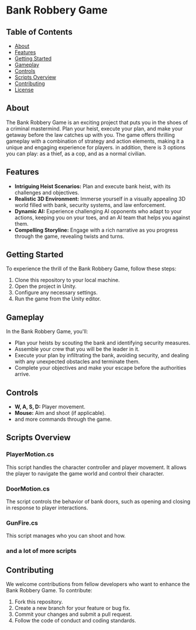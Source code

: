 # Bank Robbery Game

## Table of Contents

- [About](#about)
- [Features](#features)
- [Getting Started](#getting-started)
- [Gameplay](#gameplay)
- [Controls](#controls)
- [Scripts Overview](#scripts-overview)
- [Contributing](#contributing)
- [License](#license)

## About

The Bank Robbery Game is an exciting project that puts you in the shoes of a criminal mastermind. Plan your heist, execute your plan, and make your getaway before the law catches up with you. The game offers thrilling gameplay with a combination of strategy and action elements, making it a unique and engaging experience for players.
in addition, there is 3 options you can play: as a thief, as a cop, and as a normal civilian.

## Features

- **Intriguing Heist Scenarios:** Plan and execute bank heist, with its challenges and objectives.
- **Realistic 3D Environment:** Immerse yourself in a visually appealing 3D world filled with bank, security systems, and law enforcement.
- **Dynamic AI:** Experience challenging AI opponents who adapt to your actions, keeping you on your toes, and an AI team that helps you against them.
- **Compelling Storyline:** Engage with a rich narrative as you progress through the game, revealing twists and turns.

## Getting Started

To experience the thrill of the Bank Robbery Game, follow these steps:

1. Clone this repository to your local machine.
2. Open the project in Unity.
3. Configure any necessary settings.
4. Run the game from the Unity editor.

## Gameplay

In the Bank Robbery Game, you'll:

- Plan your heists by scouting the bank and identifying security measures.
- Assemble your crew that you will be the leader in it.
- Execute your plan by infiltrating the bank, avoiding security, and dealing with any unexpected obstacles and terminate them.
- Complete your objectives and make your escape before the authorities arrive.

## Controls

- **W, A, S, D:** Player movement.
- **Mouse:** Aim and shoot (if applicable).
- and more commands through the game.

## Scripts Overview

### PlayerMotion.cs

This script handles the character controller and player movement. It allows the player to navigate the game world and control their character.

### DoorMotion.cs

The script controls the behavior of bank doors, such as opening and closing in response to player interactions.

### GunFire.cs

This script manages who you can shoot and how.

### and a lot of more scripts



## Contributing

We welcome contributions from fellow developers who want to enhance the Bank Robbery Game. To contribute:

1. Fork this repository.
2. Create a new branch for your feature or bug fix.
3. Commit your changes and submit a pull request.
4. Follow the code of conduct and coding standards.
